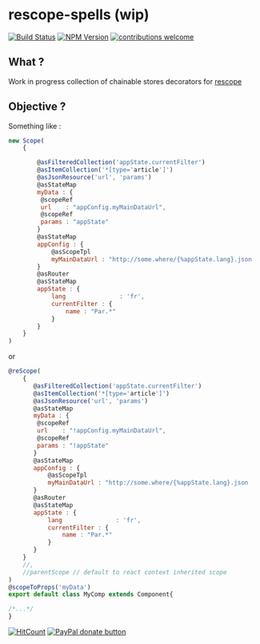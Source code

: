 # rescope-spells (wip)

[![Build Status](https://travis-ci.org/CaipiLabs/rescope-spells.svg?branch=master)](https://travis-ci.org/CaipiLabs/rescope-spells)
[![NPM Version](https://badge.fury.io/js/rescope-spells.svg?style=flat)](https://npmjs.org/package/rescope-spells)
[![contributions welcome](https://img.shields.io/badge/contributions-welcome-brightgreen.svg?style=flat)](#)


## What ?

Work in progress collection of chainable stores decorators for [rescope](https://github.com/CaipiLabs/ReScope)

## Objective ?

Something like :

```jsx
new Scope(
    {

        @asFilteredCollection('appState.currentFilter')
        @asItemCollection('*[type='article']')
        @asJsonResource('url', 'params')
        @asStateMap
        myData : {
         @scopeRef
         url    : "appConfig.myMainDataUrl",
         @scopeRef
         params : "appState"
        }
        @asStateMap
        appConfig : {
            @asScopeTpl
            myMainDataUrl : "http://some.where/{%appState.lang}.json
        }
        @asRouter
        @asStateMap
        appState : {
            lang               : 'fr',
            currentFilter : {
                name : "Par.*"
            }
        }
    }
)

```

or

```jsx
@reScope(
    {
       @asFilteredCollection('appState.currentFilter')
       @asItemCollection('*[type='article']')
       @asJsonResource('url', 'params')
       @asStateMap
       myData : {
        @scopeRef
        url    : "!appConfig.myMainDataUrl",
        @scopeRef
        params : "!appState"
       }
       @asStateMap
       appConfig : {
           @asScopeTpl
           myMainDataUrl : "http://some.where/{%appState.lang}.json
       }
       @asRouter
       @asStateMap
       appState : {
           lang               : 'fr',
           currentFilter : {
               name : "Par.*"
           }
       }
    }
    //,
    //parentScope // default to react context inherited scope
)
@scopeToProps('myData')
export default class MyComp extends Component{

/*...*/
}
```

[![HitCount](http://hits.dwyl.io/caipilabs/Caipilabs/rescope-spells.svg)](http://hits.dwyl.io/caipilabs/Caipilabs/rescope-spells)
<span class="badge-paypal"><a href="https://www.paypal.com/cgi-bin/webscr?cmd=_s-xclick&hosted_button_id=VWKR3TWQ2U2AC" title="Donate to this project using Paypal"><img src="https://img.shields.io/badge/paypal-donate-yellow.svg" alt="PayPal donate button" /></a></span>

